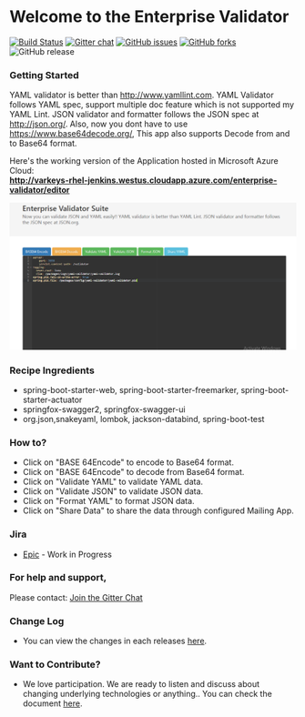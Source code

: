 
# Welcome to the Enterprise Validator

[![Build Status](http://varkeys-rhel-jenkins.westus.cloudapp.azure.com:8080/buildStatus/icon?job=pipeline-job)](http://varkeys-rhel-jenkins.westus.cloudapp.azure.com:8080/job/pipeline-job/)
[![Gitter chat](https://badges.gitter.im/gitterHQ/gitter.png)](https://gitter.im/enterprise-validator/Lobby)
[![GitHub issues](https://img.shields.io/github/issues/anandvarkeyphilips/enterprise-validator.svg)](https://github.com/anandvarkeyphilips/enterprise-validator/issues)
[![GitHub forks](https://img.shields.io/github/forks/anandvarkeyphilips/enterprise-validator.svg)](https://github.com/anandvarkeyphilips/enterprise-validator/network)
![GitHub release](https://img.shields.io/github/release/anandvarkeyphilips/enterprise-validator.svg)

### Getting Started

YAML validator is better than http://www.yamllint.com.
YAML Validator follows YAML spec, support multiple doc feature which is not supported my YAML Lint.
JSON validator and formatter follows the JSON spec at http://json.org/.
Also, now you dont have to use https://www.base64decode.org/,
This app also supports Decode from and to Base64 format.

Here's the working version of the Application hosted in Microsoft Azure Cloud:<br />
**http://varkeys-rhel-jenkins.westus.cloudapp.azure.com/enterprise-validator/editor**

![Alt text](README-IMAGES/enterprise-validator.png?raw=true "Enterprise Validator Suite")

### Recipe Ingredients
 * spring-boot-starter-web, spring-boot-starter-freemarker, spring-boot-starter-actuator
 * springfox-swagger2, springfox-swagger-ui
 * org.json,snakeyaml, lombok, jackson-databind, spring-boot-test


### How to?
* Click on "BASE 64Encode" to encode to Base64 format.
* Click on "BASE 64Encode" to decode from Base64 format.
* Click on "Validate YAML" to validate YAML data.
* Click on "Validate JSON" to validate JSON data.
* Click on "Format YAML" to format JSON data.
* Click on "Share Data" to share the data through configured Mailing App.


### Jira
* [Epic](https://jira.global.atlassian.com/browse/<JIRA-ID>) - Work in Progress

### For help and support,
Please contact: [Join the Gitter Chat](https://gitter.im/enterprise-validator/Lobby/)

### Change Log
 
 * You can view the changes in each releases [here](https://github.com/anandvarkeyphilips/enterprise-validator/releases).
 
### Want to Contribute?
  * We love participation. We are ready to listen and discuss about changing underlying technologies or anything..
    You can check the document [here](CONTRIBUTING.md).